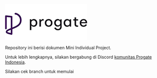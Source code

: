 ![Progate](./progate.png)

Repository ini berisi dokumen Mini Individual Project.

Untuk lebih lengkapnya, silakan bergabung di Discord [komunitas Progate Indonesia](https://tinyurl.com/ProgateID).

Silakan cek branch untuk memulai
